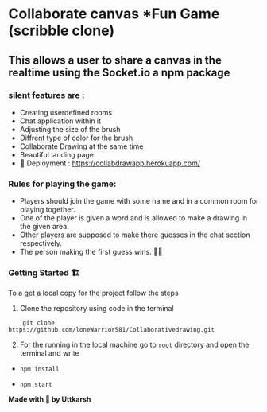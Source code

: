 # Collaborate canvas *Fun Game (scribble clone)
## This allows a user to share a canvas in the realtime using the Socket.io a npm package <br>
### silent features are : <br>
 * Creating userdefined rooms <br>
 * Chat application within it <br>
 * Adjusting the size of the brush <br>
 * Diffrent type of color for the brush <br>
 * Collaborate Drawing at the same time
 * Beautiful landing page  
 * 🚀 Deployment : https://collabdrawapp.herokuapp.com/

### Rules for playing the game: 
* Players should join the game with some name and in a common room for playing together. 
* One of the player is given a word and is allowed to make a drawing in the given area. 
* Other players are supposed to make there guesses in the chat section respectively. 
* The person making the first guess wins. 🥳🥳

### Getting Started 🏗

To a get a local copy for the project follow the steps
<br>

1.  Clone the repository using code in the terminal

```
    git clone https://github.com/loneWarrior581/Collaborativedrawing.git
```

2. For the running in the local machine go to `root` directory and open the terminal and write

- ```
  npm install
  ```
- ```
  npm start
  ```

**Made with 💖 by Uttkarsh**


